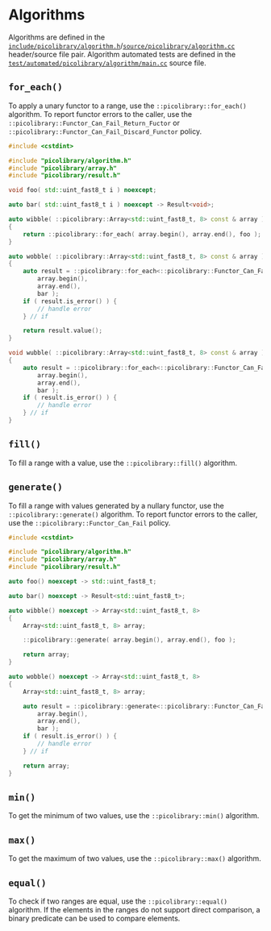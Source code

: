 # Algorithms
Algorithms are defined in the
[`include/picolibrary/algorithm.h`](https://github.com/apcountryman/picolibrary/blob/main/include/picolibrary/algorithm.h)/[`source/picolibrary/algorithm.cc`](https://github.com/apcountryman/picolibrary/blob/main/source/picolibrary/algorithm.cc)
header/source file pair.
Algorithm automated tests are defined in the
[`test/automated/picolibrary/algorithm/main.cc`](https://github.com/apcountryman/picolibrary/blob/main/test/automated/picolibrary/algorithm/main.cc)
source file.

## `for_each()`
To apply a unary functor to a range, use the `::picolibrary::for_each()` algorithm.
To report functor errors to the caller, use the
`::picolibrary::Functor_Can_Fail_Return_Fuctor` or
`::picolibrary::Functor_Can_Fail_Discard_Functor` policy.
```c++
#include <cstdint>

#include "picolibrary/algorithm.h"
#include "picolibrary/array.h"
#include "picolibrary/result.h"

void foo( std::uint_fast8_t i ) noexcept;

auto bar( std::uint_fast8_t i ) noexcept -> Result<void>;

auto wibble( ::picolibrary::Array<std::uint_fast8_t, 8> const & array ) noexcept
{
    return ::picolibrary::for_each( array.begin(), array.end(), foo );
}

auto wobble( ::picolibrary::Array<std::uint_fast8_t, 8> const & array ) noexcept
{
    auto result = ::picolibrary::for_each<::picolibrary::Functor_Can_Fail_Return_Functor>(
        array.begin(),
        array.end(),
        bar );
    if ( result.is_error() ) {
        // handle error
    } // if

    return result.value();
}

void wubble( ::picolibrary::Array<std::uint_fast8_t, 8> const & array ) noexcept
{
    auto result = ::picolibrary::for_each<::picolibrary::Functor_Can_Fail_Discard_Functor>(
        array.begin(),
        array.end(),
        bar );
    if ( result.is_error() ) {
        // handle error
    } // if
}
```

## `fill()`
To fill a range with a value, use the `::picolibrary::fill()` algorithm.

## `generate()`
To fill a range with values generated by a nullary functor, use the
`::picolibrary::generate()` algorithm.
To report functor errors to the caller, use the `::picolibrary::Functor_Can_Fail` policy.
```c++
#include <cstdint>

#include "picolibrary/algorithm.h"
#include "picolibrary/array.h"
#include "picolibrary/result.h"

auto foo() noexcept -> std::uint_fast8_t;

auto bar() noexcept -> Result<std::uint_fast8_t>;

auto wibble() noexcept -> Array<std::uint_fast8_t, 8>
{
    Array<std::uint_fast8_t, 8> array;

    ::picolibrary::generate( array.begin(), array.end(), foo );

    return array;
}

auto wobble() noexcept -> Array<std::uint_fast8_t, 8>
{
    Array<std::uint_fast8_t, 8> array;

    auto result = ::picolibrary::generate<::picolibrary::Functor_Can_Fail>(
        array.begin(),
        array.end(),
        bar );
    if ( result.is_error() ) {
        // handle error
    } // if

    return array;
}
```

## `min()`
To get the minimum of two values, use the `::picolibrary::min()` algorithm.

## `max()`
To get the maximum of two values, use the `::picolibrary::max()` algorithm.

## `equal()`
To check if two ranges are equal, use the `::picolibrary::equal()` algorithm.
If the elements in the ranges do not support direct comparison, a binary predicate can be
used to compare elements.
